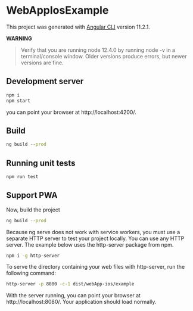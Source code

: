 # WebAppIosExample

This project was generated with [Angular CLI](https://github.com/angular/angular-cli) version 11.2.1.

**WARNING**

> Verify that you are running node 12.4.0 by running node -v in a terminal/console window. Older
> versions produce errors, but newer versions are fine.
## Development server

```bash
npm i
npm start
```
you can point your browser at http://localhost:4200/.


## Build

```bash
ng build --prod
```

## Running unit tests

```bash
npm run test
```

## Support PWA
Now, build the project
```bash
ng build --prod
```
Because ng serve does not work with service workers, you must use a separate HTTP server to test your project locally. You can use any HTTP server. The example below uses the http-server package from npm. 
```bash
npm i -g http-server
```
To serve the directory containing your web files with http-server, run the following command:
```bash
http-server -p 8080 -c-1 dist/webApp-ios/example
```
With the server running, you can point your browser at http://localhost:8080/. Your application should load normally.
